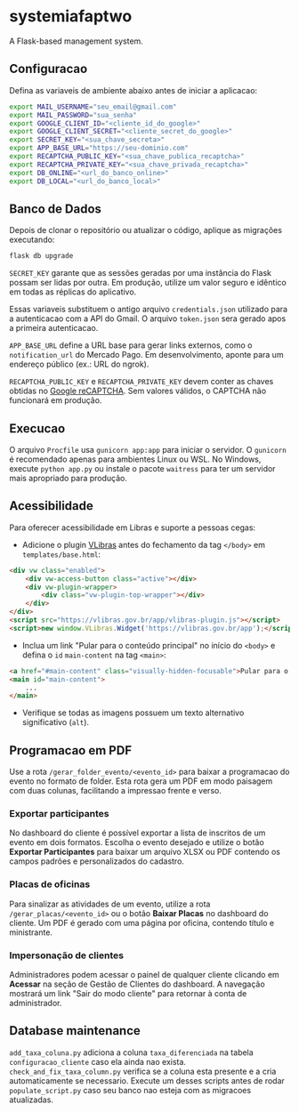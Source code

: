 # systemiafaptwo

A Flask-based management system.

## Configuracao

Defina as variaveis de ambiente abaixo antes de iniciar a aplicacao:

```bash
export MAIL_USERNAME="seu_email@gmail.com"
export MAIL_PASSWORD="sua_senha"
export GOOGLE_CLIENT_ID="<cliente_id_do_google>"
export GOOGLE_CLIENT_SECRET="<cliente_secret_do_google>"
export SECRET_KEY="<sua_chave_secreta>"
export APP_BASE_URL="https://seu-dominio.com"
export RECAPTCHA_PUBLIC_KEY="<sua_chave_publica_recaptcha>"
export RECAPTCHA_PRIVATE_KEY="<sua_chave_privada_recaptcha>"
export DB_ONLINE="<url_do_banco_online>"
export DB_LOCAL="<url_do_banco_local>"
```

## Banco de Dados

Depois de clonar o repositório ou atualizar o código, aplique as migrações executando:

```bash
flask db upgrade
```

`SECRET_KEY` garante que as sessões geradas por uma instância do Flask possam
ser lidas por outra. Em produção, utilize um valor seguro e idêntico em todas as
réplicas do aplicativo.

Essas variaveis substituem o antigo arquivo `credentials.json` utilizado para a
autenticacao com a API do Gmail. O arquivo `token.json` sera gerado apos a
primeira autenticacao.

`APP_BASE_URL` define a URL base para gerar links externos, como o `notification_url` do Mercado Pago. Em desenvolvimento, aponte para um endereço público (ex.: URL do ngrok).

`RECAPTCHA_PUBLIC_KEY` e `RECAPTCHA_PRIVATE_KEY` devem conter as chaves obtidas no [Google reCAPTCHA](https://www.google.com/recaptcha/admin). Sem valores válidos, o CAPTCHA não funcionará em produção.

## Execucao

O arquivo `Procfile` usa `gunicorn app:app` para iniciar o servidor. O
`gunicorn` é recomendado apenas para ambientes Linux ou WSL. No Windows,
execute `python app.py` ou instale o pacote `waitress` para ter um servidor
mais apropriado para produção.

## Acessibilidade

Para oferecer acessibilidade em Libras e suporte a pessoas cegas:

- Adicione o plugin [VLibras](https://www.gov.br/governodigital/pt-br/vlibras) antes do fechamento da tag `</body>` em `templates/base.html`:

```html
<div vw class="enabled">
    <div vw-access-button class="active"></div>
    <div vw-plugin-wrapper>
        <div class="vw-plugin-top-wrapper"></div>
    </div>
</div>
<script src="https://vlibras.gov.br/app/vlibras-plugin.js"></script>
<script>new window.VLibras.Widget('https://vlibras.gov.br/app');</script>
```

- Inclua um link "Pular para o conteúdo principal" no início do `<body>` e defina o `id` `main-content` na tag `<main>`:

```html
<a href="#main-content" class="visually-hidden-focusable">Pular para o conteúdo principal</a>
<main id="main-content">
    ...
</main>
```

- Verifique se todas as imagens possuem um texto alternativo significativo (`alt`).

## Programacao em PDF

Use a rota `/gerar_folder_evento/<evento_id>` para baixar a programacao do evento no formato de folder. Esta rota gera um PDF em modo paisagem com duas colunas, facilitando a impressao frente e verso.

### Exportar participantes

No dashboard do cliente é possível exportar a lista de inscritos de um evento em dois formatos. Escolha o evento desejado e utilize o botão **Exportar Participantes** para baixar um arquivo XLSX ou PDF contendo os campos padrões e personalizados do cadastro.

### Placas de oficinas

Para sinalizar as atividades de um evento, utilize a rota `/gerar_placas/<evento_id>` ou o botão **Baixar Placas** no dashboard do cliente. Um PDF é gerado com uma página por oficina, contendo título e ministrante.

### Impersonação de clientes

Administradores podem acessar o painel de qualquer cliente clicando em **Acessar** na seção de Gestão de Clientes do dashboard. A navegação mostrará um link "Sair do modo cliente" para retornar à conta de administrador.

## Database maintenance

`add_taxa_coluna.py` adiciona a coluna `taxa_diferenciada` na tabela `configuracao_cliente` caso ela ainda nao exista.
`check_and_fix_taxa_column.py` verifica se a coluna esta presente e a cria automaticamente se necessario.
Execute um desses scripts antes de rodar `populate_script.py` caso seu banco nao esteja com as migracoes atualizadas.

